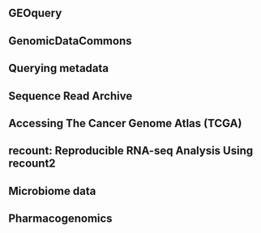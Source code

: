 ## GEOquery
## GenomicDataCommons
## Querying metadata
## Sequence Read Archive
## Accessing The Cancer Genome Atlas (TCGA)
## recount: Reproducible RNA-seq Analysis Using recount2
## Microbiome data
## Pharmacogenomics
